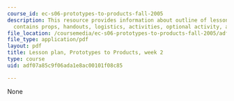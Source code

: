```yaml
---
course_id: ec-s06-prototypes-to-products-fall-2005
description: This resource provides information about outline of lesson plan which
  contains props, handouts, logistics, activities, optional activity, and homework.
file_location: /coursemedia/ec-s06-prototypes-to-products-fall-2005/adf07a85c9f06ada1e8ac00101f08c85_MITEC_S06F05_lp2_1.pdf
file_type: application/pdf
layout: pdf
title: Lesson plan, Prototypes to Products, week 2
type: course
uid: adf07a85c9f06ada1e8ac00101f08c85

---
```

None